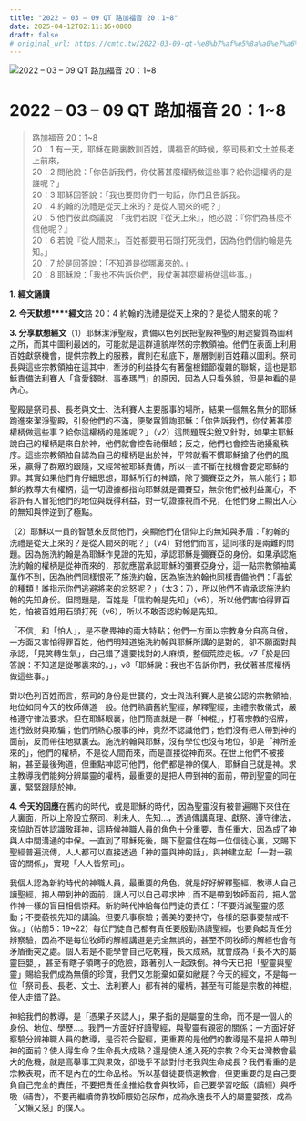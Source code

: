```yaml
---
title: "2022 – 03 – 09 QT 路加福音 20：1~8"
date: 2025-04-12T02:11:16+0800
draft: false
# original_url: https://cmtc.tw/2022-03-09-qt-%e8%b7%af%e5%8a%a0%e7%a6%8f%e9%9f%b3-20%ef%bc%9a18
---
```


![2022 – 03 – 09 QT 路加福音 20：1~8](/images/qt.jpg   "2022 – 03 – 09 QT 路加福音 20：1~8")

# 2022 – 03 – 09 QT 路加福音 20：1~8

> 路加福音 20：1~8  
> 20：1 有一天，耶穌在殿裏教訓百姓，講福音的時候，祭司長和文士並長老上前來，  
> 20：2 問他說：「你告訴我們，你仗著甚麼權柄做這些事？給你這權柄的是誰呢？」  
> 20：3 耶穌回答說：「我也要問你們一句話，你們且告訴我。  
> 20：4 約翰的洗禮是從天上來的？是從人間來的呢？」  
> 20：5 他們彼此商議說：「我們若說『從天上來』，他必說：『你們為甚麼不信他呢？』  
> 20：6 若說『從人間來』，百姓都要用石頭打死我們，因為他們信約翰是先知。」  
> 20：7 於是回答說：「不知道是從哪裏來的。」  
> 20：8 耶穌說：「我也不告訴你們，我仗著甚麼權柄做這些事。」

**1.** **經文誦讀**

**2. 今天默想****經文**路 20：4 約翰的洗禮是從天上來的？是從人間來的呢？

**3. 分享默想經文**（1）耶穌潔淨聖殿，責備以色列民把聖殿神聖的用途變質為圖利之所，而其中圖利最凶的，可能就是這群道貌岸然的宗教領袖。他們在表面上利用百姓獻祭機會，提供宗教上的服務，實則在私底下，層層剝削百姓藉以圖利。祭司長與這些宗教領袖在這其中，牽涉的利益掛勾有著盤根錯節複雜的聯繫，這也是耶穌責備法利賽人「貪愛錢財、事奉瑪門」的原因，因為人只看外貌，但是神看的是內心。

聖殿是祭司長、長老與文士、法利賽人主要服事的場所，結果一個無名無分的耶穌跑進來潔淨聖殿，引發他們的不滿，便聚眾質詢耶穌：「你告訴我們，你仗著甚麼權柄做這些事？給你這權柄的是誰呢？」（v2）這問題既尖銳又針對，如果主耶穌說自己的權柄是來自於神，他們就會控告祂僭越；反之，他們也會控告祂擾亂秩序。這些宗教領袖自認為自己的權柄是出於神，平常就看不慣耶穌搶了他們的風采，贏得了群眾的跟隨，又經常被耶穌責備，所以一直不斷在找機會要定耶穌的罪。其實如果他們肯仔細思想，耶穌所行的神蹟，除了彌賽亞之外，無人能行；耶穌的教導大有權柄，這一切證據都指向耶穌就是彌賽亞，無奈他們被利益薰心，不容許有人冒犯他們的地位與既得利益，對一切證據視而不見，在他們身上顯出人心的無知與悖逆到了極點。

（2）耶穌以一貫的智慧來反問他們，突顯他們在信仰上的無知與矛盾：「約翰的洗禮是從天上來的？是從人間來的呢？」（v4）對他們而言，這同樣的是兩難的問題。因為施洗約翰是為耶穌作見證的先知，承認耶穌是彌賽亞的身份。如果承認施洗約翰的權柄是從神而來的，那就應當承認耶穌的彌賽亞身分，這一點宗教領袖萬萬作不到，因為他們同樣恨死了施洗約翰，因為施洗約翰也同樣責備他們：「毒蛇的種類！誰指示你們逃避將來的忿怒呢？」（太3：7），所以他們不肯承認施洗約翰的先知身份。但問題是，百姓是「信約翰是先知」（v6），所以他們害怕得罪百姓，怕被百姓用石頭打死（v6），所以不敢否認約翰是先知。

「不信」和「怕人」，是不敬畏神的兩大特點；他們一方面以宗教身分自高自傲，一方面又害怕得罪百姓，他們明知道施洗約翰與耶穌所講的是對的，卻不願面對與承認，「見笑轉生氣」，自己錯了還要找對的人麻煩，整個荒腔走板。v7「於是回答說：不知道是從哪裏來的。」，v8「耶穌說：我也不告訴你們，我仗著甚麼權柄做這些事。」

對以色列百姓而言，祭司的身份是世襲的，文士與法利賽人是被公認的宗教領袖，地位如同今天的牧師傳道一般。他們熟讀舊約聖經，解釋聖經，主禮宗教儀式，嚴格遵守律法要求。但在耶穌眼裏，他們簡直就是一群「神棍」，打著宗教的招牌，進行斂財與欺騙；他們所熱心服事的神，竟然不認識他們；他們沒有把人帶到神的面前，反而帶往地獄裏去。施洗約翰與耶穌，沒有學位也沒有地位，卻是「神所差來的」，他們的權柄，不是從人間而來，而是直接從神而來。在世上他們不被接納，甚至最後殉道，但重點神認可他們，他們都是神的僕人，耶穌自己就是神。求主教導我們能夠分辨屬靈的權柄，最重要的是把人帶到神的面前，帶到聖靈的同在裏，緊緊跟隨於神。

**4. 今天的回應**在舊約的時代，或是耶穌的時代，因為聖靈沒有被普遍賜下來住在人裏面，所以上帝設立祭司、利未人、先知…，透過傳講真理、獻祭、遵守律法，來協助百姓認識敬拜神，這時候神職人員的角色十分重要，責任重大，因為成了神與人中間溝通的中保。一直到了耶穌死後，賜下聖靈住在每一位信徒心裏，又賜下聖經普遍流傳，人人都可以直接透過「神的靈與神的話」，與神建立起「一對一親密的關係」，實現「人人皆祭司」。

我個人認為新約時代的神職人員，最重要的角色，就是好好解釋聖經，教導人自己讀聖經，把人帶到神的面前，讓人可以自己尋求神；而不是帶到牧師面前，把人當作神一樣的盲目相信崇拜。新約時代神給每位門徒的責任：「不要消滅聖靈的感動；不要藐視先知的講論。但要凡事察驗；善美的要持守，各樣的惡事要禁戒不做。」（帖前5：19~22）每位門徒自己都有責任要殷勤熟讀聖經，也要負起責任分辨察驗，因為不是每位牧師的解經講道是完全無誤的，甚至不同牧師的解經也會有矛盾衝突之處。個人若是不能學會自己吃乾糧，長大成熟，就會成為「長不大的屬靈巨嬰」，甚至有瞎子領瞎子的危險，跟著別人一起跌倒。神今天已把「聖靈與聖靈」賜給我們成為無價的珍寶，我們又怎能棄如棄如敝屣？今天的經文，不是每一位「祭司長、長老、文士、法利賽人」都有神的權柄，甚至有可能是宗教的神棍，使人走錯了路。

神給我們的教導，是「憑果子來認人」，果子指的是屬靈的生命，而不是一個人的身份、地位、學歷…。我們一方面好好讀聖經，與聖靈有親密的關係；一方面好好察驗分辨神職人員的教導，是否符合聖經，更重要的是他們的教導是不是把人帶到神的面前？使人得生命？生命長大成熟？還是使人進入死的宗教？今天台灣教會最大的危機，就是高舉事工與果效，卻幾乎不談對付老我與生命成長？我們看重的是宗教表現，而不是內在的生命品格。所以基督徒要慎選教會，但更重要的是自己要負自己完全的責任，不要把責任全推給教會與牧師，自己要學習吃飯（讀經）與呼吸（禱告），不要再繼續倚靠牧師餵奶包尿布，成為永遠長不大的屬靈嬰孩，成為「又懶又惡」的僕人。
